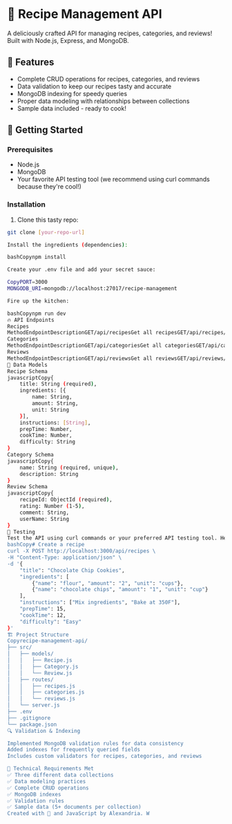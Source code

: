 # 🍳 Recipe Management API

A deliciously crafted API for managing recipes, categories, and reviews! Built with Node.js, Express, and MongoDB.

## 🌟 Features

- Complete CRUD operations for recipes, categories, and reviews
- Data validation to keep our recipes tasty and accurate
- MongoDB indexing for speedy queries
- Proper data modeling with relationships between collections
- Sample data included - ready to cook! 

## 🚀 Getting Started

### Prerequisites
- Node.js
- MongoDB
- Your favorite API testing tool (we recommend using curl commands because they're cool!)

### Installation
1. Clone this tasty repo:
```bash
git clone [your-repo-url]

Install the ingredients (dependencies):

bashCopynpm install

Create your .env file and add your secret sauce:

CopyPORT=3000
MONGODB_URI=mongodb://localhost:27017/recipe-management

Fire up the kitchen:

bashCopynpm run dev
🔥 API Endpoints
Recipes
MethodEndpointDescriptionGET/api/recipesGet all recipesGET/api/recipes/:idGet a specific recipePOST/api/recipesCreate a new recipePUT/api/recipes/:idUpdate a recipeDELETE/api/recipes/:idDelete a recipe
Categories
MethodEndpointDescriptionGET/api/categoriesGet all categoriesGET/api/categories/:idGet a specific categoryPOST/api/categoriesCreate a new categoryPUT/api/categories/:idUpdate a categoryDELETE/api/categories/:idDelete a category
Reviews
MethodEndpointDescriptionGET/api/reviewsGet all reviewsGET/api/reviews/:idGet a specific reviewPOST/api/reviewsCreate a new reviewPUT/api/reviews/:idUpdate a reviewDELETE/api/reviews/:idDelete a review
📝 Data Models
Recipe Schema
javascriptCopy{
    title: String (required),
    ingredients: [{
        name: String,
        amount: String,
        unit: String
    }],
    instructions: [String],
    prepTime: Number,
    cookTime: Number,
    difficulty: String
}
Category Schema
javascriptCopy{
    name: String (required, unique),
    description: String
}
Review Schema
javascriptCopy{
    recipeId: ObjectId (required),
    rating: Number (1-5),
    comment: String,
    userName: String
}
🧪 Testing
Test the API using curl commands or your preferred API testing tool. Here's a taste:
bashCopy# Create a recipe
curl -X POST http://localhost:3000/api/recipes \
-H "Content-Type: application/json" \
-d '{
    "title": "Chocolate Chip Cookies",
    "ingredients": [
        {"name": "flour", "amount": "2", "unit": "cups"},
        {"name": "chocolate chips", "amount": "1", "unit": "cup"}
    ],
    "instructions": ["Mix ingredients", "Bake at 350F"],
    "prepTime": 15,
    "cookTime": 12,
    "difficulty": "Easy"
}'
🏗️ Project Structure
Copyrecipe-management-api/
├── src/
│   ├── models/
│   │   ├── Recipe.js
│   │   ├── Category.js
│   │   └── Review.js
│   ├── routes/
│   │   ├── recipes.js
│   │   ├── categories.js
│   │   └── reviews.js
│   └── server.js
├── .env
├── .gitignore
└── package.json
🔍 Validation & Indexing

Implemented MongoDB validation rules for data consistency
Added indexes for frequently queried fields
Includes custom validators for recipes, categories, and reviews

🎯 Technical Requirements Met
✅ Three different data collections
✅ Data modeling practices
✅ Complete CRUD operations
✅ MongoDB indexes
✅ Validation rules
✅ Sample data (5+ documents per collection)
Created with 💖 and JavaScript by Alexandria. W
